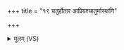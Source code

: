 +++
title = "१९ चतुर्होतार आप्रियश्चातुर्मास्यानि"

+++
<details><summary>मूलम् (VS)</summary>

चतु॑र्होतार आ॒प्रिय॑श्चातुर्मा॒स्यानि॑ नी॒विदः॑।  
उच्छि॑ष्टे य॒ज्ञा होत्राः॑ पशुब॒न्धास्तदिष्ट॑यः ॥
</details>